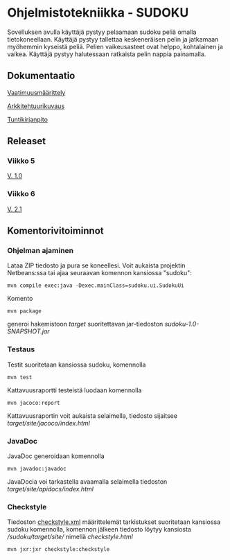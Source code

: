 # Ohjelmistotekniikka - SUDOKU

Sovelluksen avulla käyttäjä pystyy pelaamaan sudoku peliä omalla tietokoneellaan. Käyttäjä pystyy tallettaa keskeneräisen pelin ja jatkamaan myöhemmin kyseistä peliä. Pelien vaikeusasteet ovat helppo, kohtalainen ja vaikea. Käyttäjä pystyy halutessaan ratkaista pelin nappia painamalla.

## Dokumentaatio

[Vaatimuusmäärittely](https://github.com/sebazai/ot-harjoitustyo/blob/master/documentation/vaatimusmaarittely.md)

[Arkkitehtuurikuvaus](https://github.com/sebazai/ot-harjoitustyo/blob/master/documentation/arkkitehtuuri.md)

[Tuntikirjanpito](https://github.com/sebazai/ot-harjoitustyo/blob/master/documentation/tuntikirjanpito.md)

## Releaset

### Viikko 5

[V. 1.0](https://github.com/sebazai/ot-harjoitustyo/releases/tag/v1.0)

### Viikko 6

[V. 2.1](https://github.com/sebazai/ot-harjoitustyo/releases/tag/2.1)

## Komentorivitoiminnot

### Ohjelman ajaminen
Lataa ZIP tiedosto ja pura se koneellesi. Voit aukaista projektin Netbeans:ssa tai ajaa seuraavan komennon kansiossa "sudoku":

```
mvn compile exec:java -Dexec.mainClass=sudoku.ui.SudokuUi
```

Komento

```
mvn package
```

generoi hakemistoon _target_ suoritettavan jar-tiedoston _sudoku-1.0-SNAPSHOT.jar_


### Testaus
Testit suoritetaan kansiossa sudoku, komennolla

```
mvn test
```

Kattavuusraportti testeistä luodaan komennolla

```
mvn jacoco:report
```

Kattavuusraportin voit aukaista selaimella, tiedosto sijaitsee _target/site/jacoco/index.html_

### JavaDoc

JavaDoc generoidaan komennolla

```
mvn javadoc:javadoc
```

JavaDocia voi tarkastella avaamalla selaimella tiedoston _target/site/apidocs/index.html_


### Checkstyle

Tiedoston [checkstyle.xml](https://github.com/sebazai/ot-harjoitustyo/blob/master/checkstyle.xml) määrittelemät tarkistukset suoritetaan kansiossa sudoku komennolla, komennon jälkeen tiedosto löytyy kansiosta _/sudoku/target/site/_ nimellä _checkstyle.html_

```
mvn jxr:jxr checkstyle:checkstyle
```

